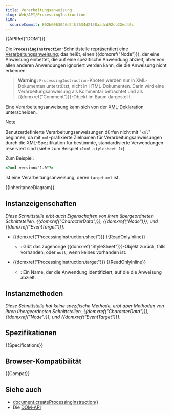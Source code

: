 ```yaml
---
title: Verarbeitungsanweisung
slug: Web/API/ProcessingInstruction
l10n:
  sourceCommit: 802b6063046dffb7634d2138aadcd92cb22ed40c
---
```


{{APIRef("DOM")}}

Die **`ProcessingInstruction`**-Schnittstelle repräsentiert eine [Verarbeitungsanweisung](https://www.w3.org/TR/xml/#sec-pi); das heißt, einen {{domxref("Node")}}, der eine Anweisung einbettet, die auf eine spezifische Anwendung abzielt, aber von allen anderen Anwendungen ignoriert werden kann, die die Anweisung nicht erkennen.

> **Warning:** `ProcessingInstruction`-Knoten werden nur in XML-Dokumenten unterstützt, nicht in HTML-Dokumenten. Darin wird eine Verarbeitungsanweisung als Kommentar betrachtet und als {{domxref("Comment")}}-Objekt im Baum dargestellt.

Eine Verarbeitungsanweisung kann sich von der [XML-Deklaration](/de/docs/Web/XML/XML_introduction#xml_declaration) unterscheiden.

> [!NOTE]
> Benutzerdefinierte Verarbeitungsanweisungen dürfen nicht mit "`xml`" beginnen, da mit `xml`-präfixierte Zielnamen für Verarbeitungsanweisungen durch die XML-Spezifikation für bestimmte, standardisierte Verwendungen reserviert sind (siehe zum Beispiel `<?xml-stylesheet ?>`).

Zum Beispiel:

```html
<?xml version="1.0"?>
```

ist eine Verarbeitungsanweisung, deren `target` `xml` ist.

{{InheritanceDiagram}}

## Instanzeigenschaften

_Diese Schnittstelle erbt auch Eigenschaften von ihren übergeordneten Schnittstellen, {{domxref("CharacterData")}}, {{domxref("Node")}}, und {{domxref("EventTarget")}}._

- {{domxref("ProcessingInstruction.sheet")}} {{ReadOnlyInline}}

  - : Gibt das zugehörige {{domxref("StyleSheet")}}-Objekt zurück, falls vorhanden; oder `null`, wenn keines vorhanden ist.

- {{domxref("ProcessingInstruction.target")}} {{ReadOnlyInline}}
  - : Ein Name, der die Anwendung identifiziert, auf die die Anweisung abzielt.

## Instanzmethoden

_Diese Schnittstelle hat keine spezifische Methode, erbt aber Methoden von ihren übergeordneten Schnittstellen, {{domxref("CharacterData")}}, {{domxref("Node")}}, und {{domxref("EventTarget")}}._

## Spezifikationen

{{Specifications}}

## Browser-Kompatibilität

{{Compat}}

## Siehe auch

- [document.createProcessingInstruction()](/de/docs/Web/API/Document/createProcessingInstruction)
- Die [DOM-API](/de/docs/Web/API/Document_Object_Model)
